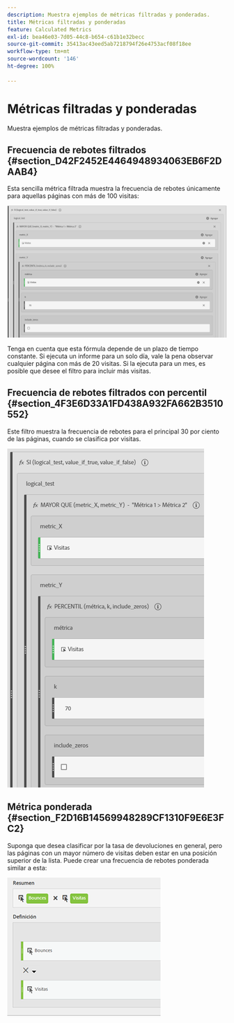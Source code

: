 ```yaml
---
description: Muestra ejemplos de métricas filtradas y ponderadas.
title: Métricas filtradas y ponderadas
feature: Calculated Metrics
exl-id: bea46e03-7d05-44c8-b654-c61b1e32becc
source-git-commit: 35413ac43eed5ab7218794f26e4753acf08f18ee
workflow-type: tm+mt
source-wordcount: '146'
ht-degree: 100%

---
```


# Métricas filtradas y ponderadas

Muestra ejemplos de métricas filtradas y ponderadas.

## Frecuencia de rebotes filtrados {#section_D42F2452E4464948934063EB6F2DAAB4}

Esta sencilla métrica filtrada muestra la frecuencia de rebotes únicamente para aquellas páginas con más de 100 visitas:

![](assets/cm_fbr.png)

Tenga en cuenta que esta fórmula depende de un plazo de tiempo constante. Si ejecuta un informe para un solo día, vale la pena observar cualquier página con más de 20 visitas. Si la ejecuta para un mes, es posible que desee el filtro para incluir más visitas.

## Frecuencia de rebotes filtrados con percentil {#section_4F3E6D33A1FD438A932FA662B3510552}

Este filtro muestra la frecuencia de rebotes para el principal 30 por ciento de las páginas, cuando se clasifica por visitas.

![](assets/cm_wbr_2.png)

## Métrica ponderada {#section_F2D16B14569948289CF1310F9E6E3FC2}

Suponga que desea clasificar por la tasa de devoluciones en general, pero las páginas con un mayor número de visitas deben estar en una posición superior de la lista. Puede crear una frecuencia de rebotes ponderada similar a esta:

![](assets/cm_wbr.png)
